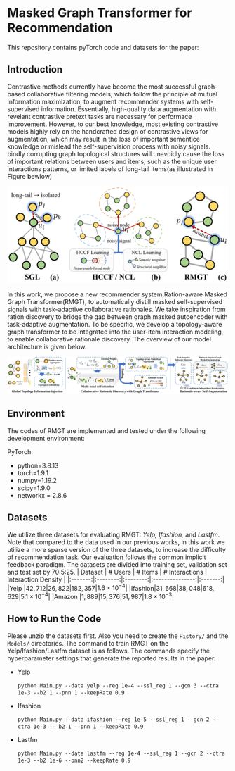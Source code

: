 # Masked Graph Transformer for Recommendation
<p>This repository contains pyTorch code and datasets for the paper:

## Introduction
Contrastive methods currently have become the most successful graph-based collaborative filtering models, which follow the principle of mutual information maximization, to augment recommender systems with self-supervised information. Essentially, high-quality data augmentation with revelant contrastive pretext tasks are necessary for performace improvement. However, to our best knowledge, most existing contrastive models highly rely on the handcrafted design of contrastive views for augmentation, which may result in the loss of important sementice knowledge or mislead the self-supervision process with noisy signals. bindly corrupting graph topological structures will unavoidly cause the loss of important relations between users and items, such as the unique user interactions patterns, or limited labels of long-tail items(as illustrated in Figure bewlow)

<img src='fig/intro_back.jpg'/>

  In this work,  we propose a new recommender system,Ration-aware Masked Graph Transformer(RMGT), to automatically distill masked self-supervised signals with task-adaptive collaborative rationales. We take inspiration from ration discovery to bridge the gap between graph masked autoencoder with task-adaptive augmentation. To be specific, we develop a topology-aware graph transformer to be integrated into the user-item interaction modeling, to enable collaborative rationale discovery. The overview of our model architecture  is given below.

<img src='fig/framework.jpg'>

## Environment
The codes of RMGT are implemented and tested under the following development environment:
  
<p>PyTorch:

</p>
<ul>
<li>python=3.8.13</li>
<li>torch=1.9.1</li>
<li>numpy=1.19.2</li>
<li>scipy=1.9.0</li>
<li>networkx = 2.8.6</li>
</ul>
  
## Datasets
We utilize three datasets for evaluating RMGT: <i>Yelp, Ifashion, </i>and <i>Lastfm</i>. Note that compared to the data used in our previous works, in this work we utilize a more sparse version of the three datasets, to increase the difficulty of recommendation task. Our evaluation follows the common implicit feedback paradigm. The datasets are divided into training set, validation set and test set by 70:5:25.
| Dataset | \# Users | \# Items | \# Interactions | Interaction Density |
|:-------:|:--------:|:--------:|:---------------:|:-------:|
|Yelp   |$42,712$|$26,822$|$182,357$|$1.6\times 10^{-4}$|
|Ifashion|$31,668$|$38,048$|$618,629$|$5.1\times 10^{-4}$|
|Amazon |$1,889$|$15,376$|$51,987$|$1.8\times 10^{-3}$|


## How to Run the Code
Please unzip the datasets first. Also you need to create the <code>History/</code> and the <code>Models/</code> directories. The command to train RMGT on the Yelp/Ifashion/Lastfm dataset is as follows. The commands specify the hyperparameter settings that generate the reported results in the paper.

<ul>
<li>Yelp<pre><code>python Main.py --data yelp --reg 1e-4 --ssl_reg 1 --gcn 3 --ctra 1e-3 --b2 1 --pnn 1 --keepRate 0.9</code></pre>
</li>
<li>Ifashion<pre><code>python Main.py --data ifashion --reg 1e-5 --ssl_reg 1 --gcn 2 --ctra 1e-3 -- b2 1 --pnn 1 --keepRate 0.9</code></pre>
</li>
<li>Lastfm<pre><code>python Main.py --data lastfm --reg 1e-4 --ssl_reg 1 --gcn 2 --ctra 1e-3 --b2 1e-6 --pnn2 --keepRate 0.9</code></pre>
</li>
</ul>
</body></html>
